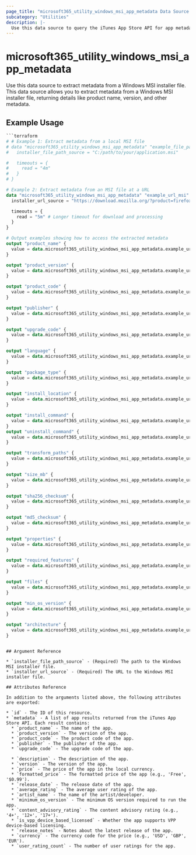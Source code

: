 ```yaml
---
page_title: "microsoft365_utility_windows_msi_app_metadata Data Source - microsoft365"
subcategory: "Utilities"
description: |-
  Use this data source to query the iTunes App Store API for app metadata.
---
```


# microsoft365_utility_windows_msi_app_metadata

Use this data source to extract metadata from a Windows MSI installer file.
This data source allows you to extract metadata from a Windows MSI installer file,
returning details like product name, version, and other metadata.

## Example Usage

```terraform
```terraform
# # Example 1: Extract metadata from a local MSI file
# data "microsoft365_utility_windows_msi_app_metadata" "example_file_path_msi" {
#   installer_file_path_source = "C:/path/to/your/application.msi"

#   timeouts = {
#     read = "4m"
#   }
# }

# Example 2: Extract metadata from an MSI file at a URL
data "microsoft365_utility_windows_msi_app_metadata" "example_url_msi" {
  installer_url_source = "https://download.mozilla.org/?product=firefox-msi-latest-ssl&os=win64&lang=en-US"

  timeouts = {
    read = "5m" # Longer timeout for download and processing
  }
}

# Output examples showing how to access the extracted metadata
output "product_name" {
  value = data.microsoft365_utility_windows_msi_app_metadata.example_url_msi.metadata.product_name
}

output "product_version" {
  value = data.microsoft365_utility_windows_msi_app_metadata.example_url_msi.metadata.product_version
}

output "product_code" {
  value = data.microsoft365_utility_windows_msi_app_metadata.example_url_msi.metadata.product_code
}

output "publisher" {
  value = data.microsoft365_utility_windows_msi_app_metadata.example_url_msi.metadata.publisher
}

output "upgrade_code" {
  value = data.microsoft365_utility_windows_msi_app_metadata.example_url_msi.metadata.upgrade_code
}

output "language" {
  value = data.microsoft365_utility_windows_msi_app_metadata.example_url_msi.metadata.language
}

output "package_type" {
  value = data.microsoft365_utility_windows_msi_app_metadata.example_url_msi.metadata.package_type
}

output "install_location" {
  value = data.microsoft365_utility_windows_msi_app_metadata.example_url_msi.metadata.install_location
}

output "install_command" {
  value = data.microsoft365_utility_windows_msi_app_metadata.example_url_msi.metadata.install_command
}
output "uninstall_command" {
  value = data.microsoft365_utility_windows_msi_app_metadata.example_url_msi.metadata.uninstall_command
}

output "transform_paths" {
  value = data.microsoft365_utility_windows_msi_app_metadata.example_url_msi.metadata.transform_paths
}

output "size_mb" {
  value = data.microsoft365_utility_windows_msi_app_metadata.example_url_msi.metadata.size_mb
}

output "sha256_checksum" {
  value = data.microsoft365_utility_windows_msi_app_metadata.example_url_msi.metadata.sha256_checksum
}

output "md5_checksum" {
  value = data.microsoft365_utility_windows_msi_app_metadata.example_url_msi.metadata.md5_checksum
}

output "properties" {
  value = data.microsoft365_utility_windows_msi_app_metadata.example_url_msi.metadata.properties
}

output "required_features" {
  value = data.microsoft365_utility_windows_msi_app_metadata.example_url_msi.metadata.required_features
}

output "files" {
  value = data.microsoft365_utility_windows_msi_app_metadata.example_url_msi.metadata.files
}

output "min_os_version" {
  value = data.microsoft365_utility_windows_msi_app_metadata.example_url_msi.metadata.min_os_version
}

output "architecture" {
  value = data.microsoft365_utility_windows_msi_app_metadata.example_url_msi.metadata.architecture
}
```
```

## Argument Reference

* `installer_file_path_source` - (Required) The path to the Windows MSI installer file.
* `installer_url_source` - (Required) The URL to the Windows MSI installer file.

## Attributes Reference

In addition to the arguments listed above, the following attributes are exported:

* `id` - The ID of this resource.
* `metadata` - A list of app results returned from the iTunes App Store API. Each result contains:
  * `product_name` - The name of the app.
  * `product_version` - The version of the app.
  * `product_code` - The product code of the app.
  * `publisher` - The publisher of the app.
  * `upgrade_code` - The upgrade code of the app.

  * `description` - The description of the app.
  * `version` - The version of the app.
  * `price` - The price of the app in the local currency.
  * `formatted_price` - The formatted price of the app (e.g., 'Free', '$0.99').
  * `release_date` - The release date of the app.
  * `average_rating` - The average user rating of the app.
  * `artist_name` - The name of the artist/developer.
  * `minimum_os_version` - The minimum OS version required to run the app.
  * `content_advisory_rating` - The content advisory rating (e.g., '4+', '12+', '17+').
  * `is_vpp_device_based_licensed` - Whether the app supports VPP device-based licensing.
  * `release_notes` - Notes about the latest release of the app.
  * `currency` - The currency code for the price (e.g., 'USD', 'GBP', 'EUR').
  * `user_rating_count` - The number of user ratings for the app. 